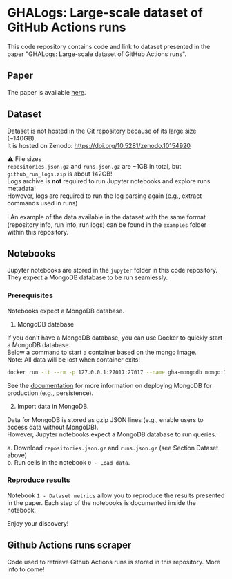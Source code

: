 # GHALogs: Large-scale dataset of GitHub Actions runs

This code repository contains code and link to dataset presented in the paper "GHALogs: Large-scale dataset of GitHub Actions runs".

## Paper

The paper is available [here](paper.pdf).

## Dataset

Dataset is not hosted in the Git repository because of its large size (~140GB).  
It is hosted on Zenodo: <https://doi.org/10.5281/zenodo.10154920> 

:warning: File sizes  
`repositories.json.gz` and `runs.json.gz` are ~1GB in total, but `github_run_logs.zip` is about 142GB!  
Logs archive is **not** required to run Jupyter notebooks and explore runs metadata!  
However, logs are required to run the log parsing again (e.g., extract commands used in runs)

ℹ️ An example of the data available in the dataset with the same format (repository info, run info, run logs) can be found in the `examples` folder within this repository.

## Notebooks

Jupyter notebooks are stored in the `jupyter` folder in this code repository.
They expect a MongoDB database to be run seamlessly.

### Prerequisites

Notebooks expect a MongoDB database.

1. MongoDB database

If you don't have a MongoDB database, you can use Docker to quickly start a MongoDB database.  
Below a command to start a container based on the mongo image.  
Note: All data will be lost when container exits!

```sh
docker run -it --rm -p 127.0.0.1:27017:27017 --name gha-mongodb mongo:7
```

See the [documentation](https://hub.docker.com/_/mongo) for more information on deploying MongoDB for production (e.g., persistence).

2. Import data in MongoDB.

Data for MongoDB is stored as gzip JSON lines (e.g., enable users to access data without MongoDB).  
However, Jupyter notebooks expect a MongoDB database to run queries.

a. Download `repositories.json.gz` and `runs.json.gz` (see Section Dataset above)  
b. Run cells in the notebook `0 - Load data`.

### Reproduce results

Notebook `1 - Dataset metrics` allow you to reproduce the results presented in the paper.
Each step of the notebooks is documented inside the notebook.

Enjoy your discovery!


## Github Actions runs scraper

Code used to retrieve Github Actions runs is stored in this repository.
More info to come!
